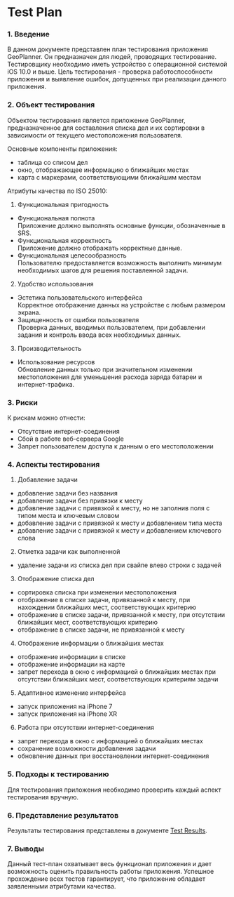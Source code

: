 # Test Plan
### 1. Введение
В данном документе представлен план тестирования приложения GeoPlanner. Он предназначен для людей, проводящих тестирование. 
Тестировщику необходимо иметь устройство c операционной системой iOS 10.0 и выше. Цель тестирования - проверка 
работоспособности приложения и выявление ошибок, допущенных при реализации данного приложения. 
### 2. Объект тестирования
Объектом тестирования является приложение GeoPlanner, предназначенное для составления 
списка дел и их сортировки в зависимости от текущего местоположения пользователя. 

Основные компоненты приложения: 
* таблица со списом дел
* окно, отображающее информацию о ближайших местах
* карта с маркерами, соответствующими ближайшим местам

Атрибуты качества по ISO 25010:  
1. Функциональная пригодность  
* Функциональная полнота  
Приложение должно выполнять основные функции, обозначенные в SRS.
* Функциональная корректность  
Приложение должно отображать корректные данные.
* Функциональная целесообразность  
Пользователю предоставляется возможность выполнить минимум необходимых шагов для решения поставленной задачи.
2. Удобство использования
* Эстетика пользовательского интерфейса  
Корректное отображение данных на устройстве с любым размером экрана.
* Защищенность от ошибки пользователя  
Проверка данных, вводимых пользователем, при добавлении задания и контроль ввода всех необходимых данных.
3. Производительность
* Использование ресурсов   
Обновление данных только при значительном изменении местоположения для уменьшения расхода заряда батареи и интернет-трафика.
### 3. Риски
К рискам можно отнести:
* Отсутствие интернет-соединения
* Сбой в работе веб-сервера Google
* Запрет пользователем доступа к данным о его местоположении
### 4. Аспекты тестирования
1. Добавление задачи
* добавление задачи без названия
* добавление задачи без привязки к месту
* добавление задачи с привязкой к месту, но не заполнив поля с типом места и ключевым словом
* добавление задачи с привязкой к месту и добавлением типа места
* добавление задачи с привязкой к месту и добавлением ключевого слова
2. Отметка задачи как выполненной
* удаление задачи из списка дел при свайпе влево строки с задачей
3. Отображение списка дел
* сортировка списка при изменении местоположения 
* отображение в списке задачи, привязанной к месту, при нахождении ближайших мест, соответствующих критерию
* отображение в списке задачи, привязанной к месту, при отсутствии ближайших мест, соответствующих критерию
* отображение в списке задачи, не привязанной к месту
4. Отображение информации о ближайших местах
* отображение информации в списке
* отображение информации на карте
* запрет перехода в окно с информацией о ближайших местах при отсутствии ближайших мест, соответствующих критериям задачи
5. Адаптивное изменение интерфейса
* запуск приложения на iPhone 7
* запуск приложения на iPhone XR
6. Работа при отсутствии интернет-соединения
* запрет перехода в окно с информацией о ближайших местах
* сохранение возможности добавления задачи
* обновление данных при восстановлении интернет-соединения
### 5. Подходы к тестированию
Для тестирования приложения необходимо проверить каждый аспект тестирования вручную.
### 6. Представление результатов
Результаты тестирования представлены в документе [Test Results](https://github.com/polinadulko/GeoPlanner/blob/master/Documents/TestResults.md).
### 7. Выводы
Данный тест-план охватывает весь функционал приложения и дает возможность оценить правильность работы приложения. Успешное прохождение всех тестов гарантирует, что приложение обладает заявленными атрибутами качества.
